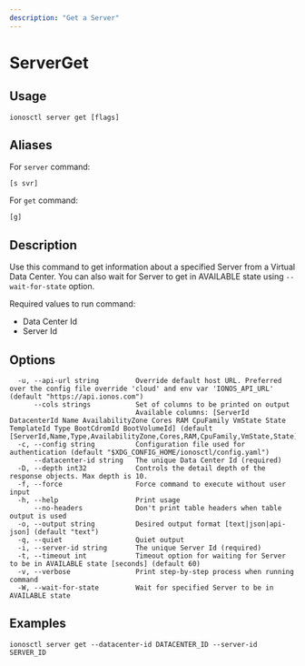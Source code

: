 ```yaml
---
description: "Get a Server"
---
```


# ServerGet

## Usage

```text
ionosctl server get [flags]
```

## Aliases

For `server` command:

```text
[s svr]
```

For `get` command:

```text
[g]
```

## Description

Use this command to get information about a specified Server from a Virtual Data Center. You can also wait for Server to get in AVAILABLE state using `--wait-for-state` option.

Required values to run command:

* Data Center Id
* Server Id

## Options

```text
  -u, --api-url string         Override default host URL. Preferred over the config file override 'cloud' and env var 'IONOS_API_URL' (default "https://api.ionos.com")
      --cols strings           Set of columns to be printed on output 
                               Available columns: [ServerId DatacenterId Name AvailabilityZone Cores RAM CpuFamily VmState State TemplateId Type BootCdromId BootVolumeId] (default [ServerId,Name,Type,AvailabilityZone,Cores,RAM,CpuFamily,VmState,State])
  -c, --config string          Configuration file used for authentication (default "$XDG_CONFIG_HOME/ionosctl/config.yaml")
      --datacenter-id string   The unique Data Center Id (required)
  -D, --depth int32            Controls the detail depth of the response objects. Max depth is 10.
  -f, --force                  Force command to execute without user input
  -h, --help                   Print usage
      --no-headers             Don't print table headers when table output is used
  -o, --output string          Desired output format [text|json|api-json] (default "text")
  -q, --quiet                  Quiet output
  -i, --server-id string       The unique Server Id (required)
  -t, --timeout int            Timeout option for waiting for Server to be in AVAILABLE state [seconds] (default 60)
  -v, --verbose                Print step-by-step process when running command
  -W, --wait-for-state         Wait for specified Server to be in AVAILABLE state
```

## Examples

```text
ionosctl server get --datacenter-id DATACENTER_ID --server-id SERVER_ID
```

